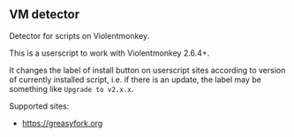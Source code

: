 VM detector
---

Detector for scripts on Violentmonkey.

This is a userscript to work with Violentmonkey 2.6.4+.

It changes the label of install button on userscript sites according to version of currently installed script, i.e. if there is an update, the label may be something like `Upgrade to v2.x.x`.

Supported sites:
- <https://greasyfork.org>
